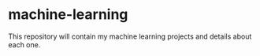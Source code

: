 # machine-learning
This repository will contain my machine learning projects and details about each one.
